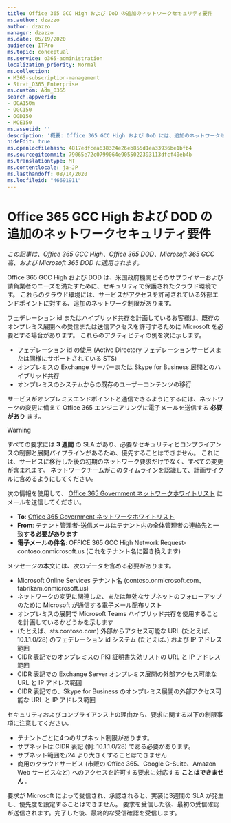 ```yaml
---
title: Office 365 GCC High および DoD の追加のネットワークセキュリティ要件
ms.author: dzazzo
author: dzazzo
manager: dzazzo
ms.date: 05/19/2020
audience: ITPro
ms.topic: conceptual
ms.service: o365-administration
localization_priority: Normal
ms.collection:
- M365-subscription-management
- Strat_O365_Enterprise
ms.custom: Adm_O365
search.appverid:
- OGA150m
- OGC150
- OGD150
- MOE150
ms.assetid: ''
description: '概要: Office 365 GCC High および DoD には、追加のネットワークセキュリティ要件があります。'
hideEdit: true
ms.openlocfilehash: 4817edfcea638324e26eb855d1ea33936be1bfb4
ms.sourcegitcommit: 79065e72c0799064e9055022393113dfcf40eb4b
ms.translationtype: MT
ms.contentlocale: ja-JP
ms.lasthandoff: 08/14/2020
ms.locfileid: "46691911"
---
```

# <a name="additional-network-security-requirements-for-office-365-gcc-high-and-dod"></a>Office 365 GCC High および DOD の追加のネットワークセキュリティ要件

*この記事は、Office 365 GCC High、Office 365 DOD、Microsoft 365 GCC 高、および Microsoft 365 DOD に適用されます。*

Office 365 GCC High および DOD は、米国政府機関とそのサプライヤーおよび請負業者のニーズを満たすために、セキュリティで保護されたクラウド環境です。  これらのクラウド環境には、サービスがアクセスを許可されている外部エンドポイントに対する、追加のネットワーク制限があります。

フェデレーション id またはハイブリッド共存を計画しているお客様は、既存のオンプレミス展開への受信または送信アクセスを許可するために Microsoft を必要とする場合があります。  これらのアクティビティの例を次に示します。

* フェデレーション id の使用 (Active Directory フェデレーションサービスまたは同様にサポートされている STS)
* オンプレミスの Exchange サーバーまたは Skype for Business 展開とのハイブリッド共存
* オンプレミスのシステムからの既存のユーザーコンテンツの移行

サービスがオンプレミスエンドポイントと通信できるようにするには、ネットワークの変更に備えて Office 365 エンジニアリングに電子メールを送信する **必要があり** ます。

> [!WARNING]
> すべての要求には **3 週間** の SLA があり、必要なセキュリティとコンプライアンスの制御と展開パイプラインがあるため、優先することはできません。  これには、サービスに移行した後の初期のネットワーク要求だけでなく、すべての変更が含まれます。  ネットワークチームがこのタイムラインを認識して、計画サイクルに含めるようにしてください。

次の情報を使用して、 [Office 365 Government ネットワークホワイトリスト](mailto:o365gwlt@microsoft.com) にメールを送信してください。

* **To**: [Office 365 Government ネットワークホワイトリスト](mailto:o365gwlt@microsoft.com)
* **From**: テナント管理者-送信メールはテナント内の全体管理者の連絡先と一致**する必要があります**
* **電子メールの件名**: OFFICE 365 GCC High Network Request-contoso.onmicrosoft.us (これをテナント名に置き換えます)

メッセージの本文には、次のデータを含める必要があります。

* Microsoft Online Services テナント名 (contoso.onmicrosoft.com、fabrikam.onmicrosoft.us)
* ネットワークの変更に関連した、または無効なサブネットのフォローアップのために Microsoft が通信する電子メール配布リスト
* オンプレミスの展開で Microsoft Teams ハイブリッド共存を使用することを計画しているかどうかを示します
* (たとえば、sts.contoso.com) 外部からアクセス可能な URL (たとえば、10.1.1.0/28) のフェデレーション id システム (たとえば、) および IP アドレス範囲
* CIDR 表記でのオンプレミスの PKI 証明書失効リストの URL と IP アドレス範囲
* CIDR 表記での Exchange Server オンプレミス展開の外部アクセス可能な URL と IP アドレス範囲
* CIDR 表記での、Skype for Business のオンプレミス展開の外部アクセス可能な URL と IP アドレス範囲

セキュリティおよびコンプライアンス上の理由から、要求に関する以下の制限事項に注意してください。

* テナントごとに4つのサブネット制限があります。
* サブネットは CIDR 表記 (例: 10.1.1.0/28) である必要があります。
* サブネット範囲を/24 より大きくすることはできません
* 商用のクラウドサービス (市販の Office 365、Google G-Suite、Amazon Web サービスなど) へのアクセスを許可する要求に対応する **ことはできません** 。

要求が Microsoft によって受信され、承認されると、実装に3週間の SLA が発生し、優先度を設定することはできません。  要求を受信した後、最初の受信確認が送信されます。完了した後、最終的な受信確認を受信します。
